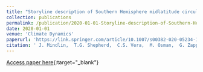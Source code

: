 ```yaml
---
title: "Storyline description of Southern Hemisphere midlatitude circulation and precipitation response to greenhouse gas forcing"
collection: publications
permalink: /publication/2020-01-01-Storyline-description-of-Southern-Hemisphere-midlatitude-circulation-and-precipitation-response-to-greenhouse-gas-forcing
date: 2020-01-01
venue: 'Climate Dynamics'
paperurl: 'https://link.springer.com/article/10.1007/s00382-020-05234-1'
citation: ' J. Mindlin,  T.G. Shepherd,  C.S. Vera,  M. Osman,  G. Zappa,  R.W. Lee,  K.I. Hodges, &quot;Storyline description of Southern Hemisphere midlatitude circulation and precipitation response to greenhouse gas forcing.&quot; Climate Dynamics, 2020.'
---
```

[Access paper here](https://link.springer.com/article/10.1007/s00382-020-05234-1){:target="_blank"}
